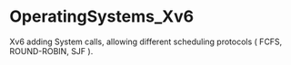 # OperatingSystems_Xv6
Xv6 adding System calls,  allowing different scheduling protocols ( FCFS, ROUND-ROBIN, SJF ).
